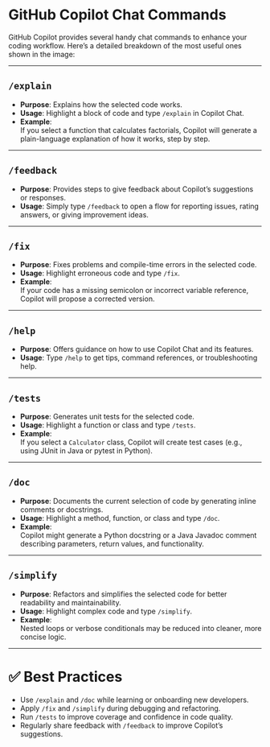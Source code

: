 # GitHub Copilot Chat Commands

GitHub Copilot provides several handy chat commands to enhance your coding workflow. Here’s a detailed breakdown of the most useful ones shown in the image:

---

## `/explain`
- **Purpose**: Explains how the selected code works.
- **Usage**: Highlight a block of code and type `/explain` in Copilot Chat.
- **Example**:  
  If you select a function that calculates factorials, Copilot will generate a plain-language explanation of how it works, step by step.

---

## `/feedback`
- **Purpose**: Provides steps to give feedback about Copilot’s suggestions or responses.
- **Usage**: Simply type `/feedback` to open a flow for reporting issues, rating answers, or giving improvement ideas.

---

## `/fix`
- **Purpose**: Fixes problems and compile-time errors in the selected code.
- **Usage**: Highlight erroneous code and type `/fix`.
- **Example**:  
  If your code has a missing semicolon or incorrect variable reference, Copilot will propose a corrected version.

---

## `/help`
- **Purpose**: Offers guidance on how to use Copilot Chat and its features.
- **Usage**: Type `/help` to get tips, command references, or troubleshooting help.

---

## `/tests`
- **Purpose**: Generates unit tests for the selected code.
- **Usage**: Highlight a function or class and type `/tests`.
- **Example**:  
  If you select a `Calculator` class, Copilot will create test cases (e.g., using JUnit in Java or pytest in Python).

---

## `/doc`
- **Purpose**: Documents the current selection of code by generating inline comments or docstrings.
- **Usage**: Highlight a method, function, or class and type `/doc`.
- **Example**:  
  Copilot might generate a Python docstring or a Java Javadoc comment describing parameters, return values, and functionality.

---

## `/simplify`
- **Purpose**: Refactors and simplifies the selected code for better readability and maintainability.
- **Usage**: Highlight complex code and type `/simplify`.
- **Example**:  
  Nested loops or verbose conditionals may be reduced into cleaner, more concise logic.

---

# ✅ Best Practices
- Use `/explain` and `/doc` while learning or onboarding new developers.  
- Apply `/fix` and `/simplify` during debugging and refactoring.  
- Run `/tests` to improve coverage and confidence in code quality.  
- Regularly share feedback with `/feedback` to improve Copilot’s suggestions.
